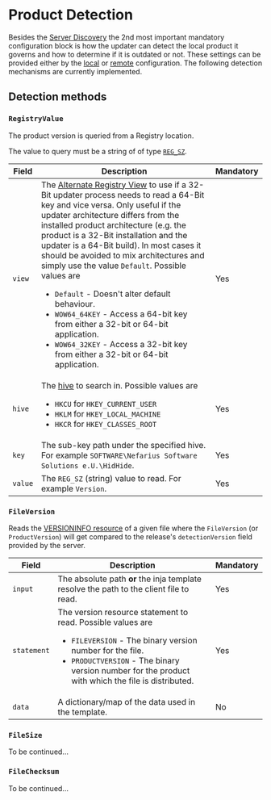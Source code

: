 # Product Detection

Besides the [Server Discovery](Server-Discovery.md) the 2nd most important mandatory configuration block is how the updater can detect the local product it governs and how to determine if it is outdated or not. These settings can be provided either by the [local](Local-Configuration.md) or [remote](Remote-Configuration.md) configuration. The following detection mechanisms are currently implemented.

## Detection methods

### `RegistryValue`

The product version is queried from a Registry location.

The value to query must be a string of of type [`REG_SZ`](https://learn.microsoft.com/en-us/windows/win32/sysinfo/registry-value-types).

Field | Description | Mandatory
---|---|---
`view` | The [Alternate Registry View](https://learn.microsoft.com/en-us/windows/win32/winprog64/accessing-an-alternate-registry-view) to use if a 32-Bit updater process needs to read a 64-Bit key and vice versa. Only useful if the updater architecture differs from the installed product architecture (e.g. the product is a 32-Bit installation and the updater is a 64-Bit build). In most cases it should be avoided to mix architectures and simply use the value `Default`. Possible values are <ul><li>`Default` - Doesn't alter default behaviour.</li><li>`WOW64_64KEY` - Access a 64-bit key from either a 32-bit or 64-bit application.</li><li>`WOW64_32KEY` - Access a 32-bit key from either a 32-bit or 64-bit application.</li></ul> | Yes
`hive` | The [hive](https://learn.microsoft.com/en-us/troubleshoot/windows-server/performance/windows-registry-advanced-users) to search in. Possible values are <ul><li>`HKCU` for `HKEY_CURRENT_USER`</li><li>`HKLM` for `HKEY_LOCAL_MACHINE`</li><li>`HKCR` for `HKEY_CLASSES_ROOT`</li></ul> | Yes
`key` | The sub-key path under the specified hive. For example `SOFTWARE\Nefarius Software Solutions e.U.\HidHide`. | Yes
`value` | The `REG_SZ` (string) value to read. For example `Version`. | Yes

### `FileVersion`

Reads the [VERSIONINFO resource](https://learn.microsoft.com/en-us/windows/win32/menurc/versioninfo-resource) of a given file where the `FileVersion` (or `ProductVersion`) will get compared to the release's `detectionVersion` field provided by the server.

Field | Description | Mandatory
---|---|---
`input` | The absolute path **or** the inja template resolve the path to the client file to read. | Yes
`statement` | The version resource statement to read. Possible values are <ul><li>`FILEVERSION` - The binary version number for the file.</li><li>`PRODUCTVERSION` - The binary version number for the product with which the file is distributed.</li></ul> | Yes
`data` | A dictionary/map of the data used in the template. | No

### `FileSize`

To be continued...

### `FileChecksum`

To be continued...
